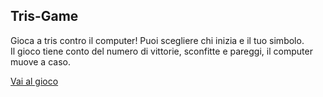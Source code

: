 ## Tris-Game

Gioca a tris contro il computer!
Puoi scegliere chi inizia e il tuo simbolo.<br />
Il gioco tiene conto del numero di vittorie, sconfitte e pareggi, il computer muove a caso.

[Vai al gioco](https://giuse-dev.github.io/tris-game/)
